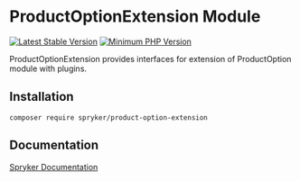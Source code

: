 # ProductOptionExtension Module
[![Latest Stable Version](https://poser.pugx.org/spryker/product-option-extension/v/stable.svg)](https://packagist.org/packages/spryker/product-option-extension)
[![Minimum PHP Version](https://img.shields.io/badge/php-%3E%3D%207.3-8892BF.svg)](https://php.net/)

ProductOptionExtension provides interfaces for extension of ProductOption module with plugins.

## Installation

```
composer require spryker/product-option-extension
```

## Documentation

[Spryker Documentation](https://academy.spryker.com/developing_with_spryker/module_guide/modules.html)
